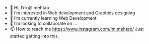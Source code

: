 - 👋 Hi, I’m @ mehtab
- 👀 I’m interested in Web development and Graphics designing
- 🌱 I’m currently learning Web Development
- 💞️ I’m looking to collaborate on ...
- 📫 How to reach me https://www.instagram.com/im.mehtab/
Just started getting into this. 
<!---
imehtab/imehtab is a ✨ special ✨ repository because its `README.md` (this file) appears on your GitHub profile.
You can click the Preview link to take a look at your changes.
--->
